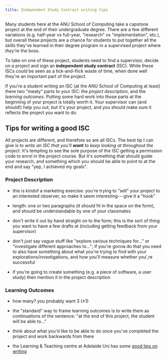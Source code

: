 ```yaml
---
title: Independent Study Contract writing tips
---
```


Many students here at the ANU School of Computing take a capstone project at the
end of their undergraduate degree. There are a few different variations (e.g.
half-year vs full-year, "research" vs "implementation", etc.), but overall these
projects are a chance for students to put together all the skills they've
learned in their degree program in a supervised project where _they're_ the
boss.

To take on one of these project, students need to find a supervisor, decide on a
project and sign an **independent study contract** (ISC). While these ISCs
_could_ be seen as a tick-and-flick waste of time, when done well they're an
important part of the project.

If you're a student writing an ISC (at the ANU School of Computing at least)
there two "meaty" parts to your ISC: the _project description_, and the
_learning outcomes_. Putting some hard work into those parts at the beginning of
your project is totally worth it. Your supervisor can (and should!) help you
out, but it's your project, and you should make sure it reflects the project you
want to do.

## Tips for writing a good ISC

All projects are different, and therefore so are all ISCs. The best tip I can
give is to _write an ISC that you'll **want** to keep looking at throughout the
project_. It's tempting to see the sole purpose of the ISC getting a permission
code to enrol in the project course. But it's something that should guide your
research, and something which you should be able to point to at the end and say
"yep, I achieved my goals".

### Project Description

- this is kindof a marketing exercise: you're trying to "sell" your project to
  an interested observer, so make it seem interesting---give it a "hook"

- length: one or two paragraphs (it should fit in the space on the form), and
  should be understandable by one of your classmates

- don't write it out by hand straight on to the form; this is the sort of thing
  you want to have a few drafts at (including getting feedback from your supervisor)

- don't _just_ say vague stuff like "explore various techniques for..." or
  "investigate different approaches to..."; if you're gonna do that you need to
  also have something about what you're trying to find with your
  explorations/investigations, and how you'll measure whether you',re successful

- if you're going to create something (e.g. a piece of software, a user study)
  then mention it in the project description

### Learning Outcomes

- how many? you probably want 3 (±1)

- the "standard" way to frame learning outcomes is to write them as
  continuations of the sentence: "at the end of this project, the student will
  be able to..."

- think about what you'd like to be able to do once you've completed the project
  and work backwards from there

- the Learning & Teaching centre at Adelaide Uni has some [good tips on
  writing](https://www.adelaide.edu.au/learning/resources-for-educators/curriculum-resources/learning-outcomes/writing-learning-outcomes#application-of-learning-outcomes)

